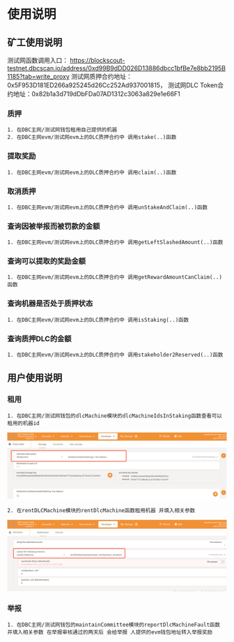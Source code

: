 # 使用说明

## 矿工使用说明
测试网函数调用入口：
https://blockscout-testnet.dbcscan.io/address/0xd99B9dDD026D13886dbcc1bfBe7e8bb2195B1185?tab=write_proxy
测试网质押合约地址：0x5F953D181ED266a925245d26Cc252Ad937001815，
测试网DLC Token合约地址：0x82b1a3d719dDbFDa07AD1312c3063a829e1e66F1
### 质押
    1. 在DBC主网/测试网钱包租用自己提供的机器
    2. 在DBC主网evm/测试网evm上的DLC质押合约中 调用stake(..)函数
### 提取奖励
    1. 在DBC主网evm/测试网evm上的DLC质押合约中 调用claim(..)函数
### 取消质押
    1. 在DBC主网evm/测试网evm上的DLC质押合约中 调用unStakeAndClaim(..)函数
### 查询因被举报而被罚款的金额
    1. 在DBC主网evm/测试网evm上的DLC质押合约中 调用getLeftSlashedAmount(..)函数
### 查询可以提取的奖励金额
    1. 在DBC主网evm/测试网evm上的DLC质押合约中 调用getRewardAmountCanClaim(..)函数
### 查询机器是否处于质押状态
    1. 在DBC主网evm/测试网evm上的DLC质押合约中 调用isStaking(..)函数
### 查询质押DLC的金额
    1. 在DBC主网evm/测试网evm上的DLC质押合约中 调用stakeholder2Reserved(..)函数


## 用户使用说明
### 租用
    1. 在DBC主网/测试网钱包的dlcMachine模块的dlcMachineIdsInStaking函数查看可以租用的机器id
![img.png](img.png)

    2. 在rentDLCMachine模块的rentDlcMachine函数租用机器 并填入相关参数
![img_1.png](img_1.png)

### 举报
    1. 在DBC主网/测试网钱包的maintainCommittee模块的reportDlcMachineFault函数 并填入相关参数 在举报审核通过的两天后 会给举报 人提供的evm钱包地址转入举报奖励







